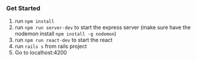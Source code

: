 ### Get Started
1. run `npm install`
2. run `npm run server-dev` to start the express server (make sure have the nodemon install `npm install -g nodemon`)
3. run `npm run react-dev` to start the react
4. run `rails s` from rails project
5. Go to localhost:4200

